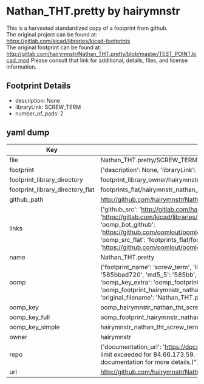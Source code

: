 # Nathan_THT.pretty by hairymnstr  
This is a harvested standardized copy of a footprint from github.  
The original project can be found at:  
https://gitlab.com/kicad/libraries/kicad-footprints  
The original footprint can be found at:
http://gitlab.com/hairymnstr/Nathan_THT.pretty/blob/master/TEST_POINT.kicad_mod
Please consult that link for additional, details, files, and license information.  
## Footprint Details
* description: None  
* libraryLink: SCREW_TERM  
* number_of_pads: 2  
## yaml dump  
| Key | Value |  
| --- | --- |  
| file | Nathan_THT.pretty/SCREW_TERM.kicad_mod |  
| footprint | {'description': None, 'libraryLink': 'SCREW_TERM', 'number_of_pads': 2} |  
| footprint_library_directory | footprint_library_owner/hairymnstr_Nathan_THT.pretty |  
| footprint_library_directory_flat | footprints_flat/hairymnstr_nathan_tht_screw_term/working |  
| github_path | http://github.com/hairymnstr/Nathan_THT.pretty/blob/master/SCREW_TERM.kicad_mod |  
| links | {'github_src': 'http://gitlab.com/hairymnstr/Nathan_THT.pretty/blob/master/TEST_POINT.kicad_mod', 'github_src_repo': 'https://gitlab.com/kicad/libraries/kicad-footprints', 'oomp_bot': 'footprints/hairymnstr_nathan_tht_screw_term/working', 'oomp_bot_github': 'https://github.com/oomlout/oomlout_oomp_footprint_bot/tree/main/footprints/hairymnstr_nathan_tht_screw_term/working', 'oomp_src_flat': 'footprints_flat/footprints_flat/hairymnstr_nathan_tht_screw_term/working', 'oomp_src_flat_github': 'https://github.com/oomlout/oomlout_oomp_footprint_src/tree/main/footprints_flat/hairymnstr_nathan_tht_screw_term/working'} |  
| name | Nathan_THT.pretty |  
| oomp | {'footprint_name': 'screw_term', 'library_name': 'nathan_tht', 'md5': '585bbad7204266805c4de19999c7bacb', 'md5_10': '585bbad720', 'md5_5': '585bb', 'md5_6': '585bba', 'oomp_key': 'oomp_hairymnstr_nathan_tht_screw_term', 'oomp_key_extra': 'oomp_footprint_hairymnstr_nathan_tht_screw_term', 'oomp_key_full': 'oomp_footprint_hairymnstr_nathan_tht_screw_term_585bba', 'oomp_key_simple': 'hairymnstr_nathan_tht_screw_term', 'original_filename': 'Nathan_THT.pretty/SCREW_TERM.kicad_mod', 'owner_name': 'hairymnstr'} |  
| oomp_key | oomp_hairymnstr_nathan_tht_screw_term |  
| oomp_key_full | oomp_footprint_hairymnstr_nathan_tht_screw_term |  
| oomp_key_simple | hairymnstr_nathan_tht_screw_term |  
| owner | hairymnstr |  
| repo | {'documentation_url': 'https://docs.github.com/rest/overview/resources-in-the-rest-api#rate-limiting', 'message': "API rate limit exceeded for 84.66.173.59. (But here's the good news: Authenticated requests get a higher rate limit. Check out the documentation for more details.)"} |  
| url | http://github.com/hairymnstr/Nathan_THT.pretty |  

